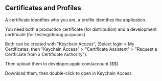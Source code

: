 ## Certificates and Profiles

A certificate identifies who you are, a profile identifies the application.

You need both a production certificate (for distribution) and a development certificate (for testing/debug purposes)

Both can be created with "Keychain Access", (Select login > My Certificates, then "Keychain Access" > "Certificate Assistent" > "Request a Certficiate from a Certificate Authority").

Then upload them to developer.apple.com/account ($$)

Download them, then double-click to open in Keychain Access